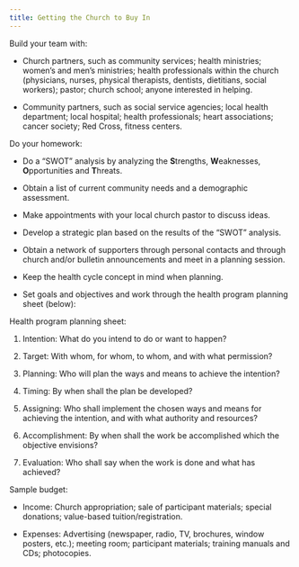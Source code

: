 ```yaml
---
title: Getting the Church to Buy In
---
```


Build your team with:

- Church partners, such as community services; health ministries; women’s and men’s ministries; health professionals within the church (physicians, nurses, physical therapists, dentists, dietitians, social workers); pastor; church school; anyone interested in helping.

- Community partners, such as social service agencies; local health department; local hospital; health professionals; heart associations; cancer society; Red Cross, fitness centers.

Do your homework:

- Do a “SWOT” analysis by analyzing the **S**trengths, **W**eaknesses, **O**pportunities and **T**hreats.

- Obtain a list of current community needs and a demographic assessment.

- Make appointments with your local church pastor to discuss ideas.

- Develop a strategic plan based on the results of the “SWOT” analysis.

- Obtain a network of supporters through personal contacts and through church and/or bulletin announcements and meet in a planning session.

- Keep the health cycle concept in mind when planning.

- Set goals and objectives and work through the health program planning sheet (below):

Health program planning sheet:

1. Intention: What do you intend to do or want to happen?

2. Target: With whom, for whom, to whom, and with what permission?

3. Planning: Who will plan the ways and means to achieve the intention?

4. Timing: By when shall the plan be developed?

5. Assigning: Who shall implement the chosen ways and means for achieving the intention, and with what authority and resources?

6. Accomplishment: By when shall the work be accomplished which the objective envisions?

7. Evaluation: Who shall say when the work is done and what has achieved?

Sample budget:

- Income: Church appropriation; sale of participant materials; special donations; value-based tuition/registration.

- Expenses: Advertising (newspaper, radio, TV, brochures, window posters, etc.); meeting room; participant materials; training manuals and CDs; photocopies.